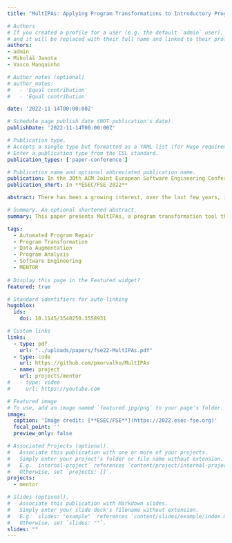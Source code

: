 ```yaml
---
title: "MultIPAs: Applying Program Transformations to Introductory Programming Assignments for Data Augmentation"

# Authors
# If you created a profile for a user (e.g. the default `admin` user), write the username (folder name) here
# and it will be replaced with their full name and linked to their profile.
authors:
- admin
- Mikoláš Janota
- Vasco Manquinho

# Author notes (optional)
# author_notes:
#   - 'Equal contribution'
#   - 'Equal contribution'

date: '2022-11-14T00:00:00Z'

# Schedule page publish date (NOT publication's date).
publishDate: '2022-11-14T00:00:00Z'

# Publication type.
# Accepts a single type but formatted as a YAML list (for Hugo requirements).
# Enter a publication type from the CSL standard.
publication_types: ['paper-conference']

# Publication name and optional abbreviated publication name.
publication: In the 30th ACM Joint European Software Engineering Conference and Symposium on the Foundations of Software Engineering (ESEC/FSE) **[CORE A\* Conference]**.
publication_short: In **ESEC/FSE 2022**

abstract: There has been a growing interest, over the last few years, in the topic of automated program repair applied to fixing introductory programming assignments (IPAs). However, the datasets of IPAs publicly available tend to be small and with no valuable annotations about the defects of each program. Small datasets are not very useful for program repair tools that rely on machine learning models. Furthermore, a large diversity of correct implementations allows computing a smaller set of repairs to fix a given incorrect program rather than always using the same set of correct implementations for a given IPA. For these reasons, there has been an increasing demand for the task of augmenting IPAs benchmarks. This paper presents MultIPAs, a program transformation tool that can augment IPAs benchmarks by (1) applying six syntactic mutations that conserve the program's semantics and (2) applying three semantic mutilations that introduce faults in the IPAs. Moreover, we demonstrate the usefulness of MultIPAs by augmenting with millions of programs two publicly available benchmarks of programs written in the C language, and also by generating an extensive benchmark of semantically incorrect programs. 

# Summary. An optional shortened abstract.
summary: This paper presents MultIPAs, a program transformation tool that can augment IPAs benchmarks by (1) applying six syntactic mutations that conserve the program's semantics and (2) applying three semantic mutilations that introduce faults in the IPAs.

tags:
  - Automated Program Repair
  - Program Transformation
  - Data Augmentation
  - Program Analysis
  - Software Engineering
  - MENTOR
  
# Display this page in the Featured widget?
featured: true

# Standard identifiers for auto-linking
hugoblox:
  ids:
    doi: 10.1145/3540250.3558931

# Custom links
links:
  - type: pdf
    url: "../uploads/papers/fse22-MultIPAs.pdf"
  - type: code  
    url: https://github.com/pmorvalho/MultIPAs
  - name: project
    url: projects/mentor
#   - type: video
#     url: https://youtube.com

# Featured image
# To use, add an image named `featured.jpg/png` to your page's folder.
image:
  caption: 'Image credit: [**ESEC/FSE**](https://2022.esec-fse.org)'
  focal_point: ''
  preview_only: false

# Associated Projects (optional).
#   Associate this publication with one or more of your projects.
#   Simply enter your project's folder or file name without extension.
#   E.g. `internal-project` references `content/project/internal-project/index.md`.
#   Otherwise, set `projects: []`.
projects:
  - mentor

# Slides (optional).
#   Associate this publication with Markdown slides.
#   Simply enter your slide deck's filename without extension.
#   E.g. `slides: "example"` references `content/slides/example/index.md`.
#   Otherwise, set `slides: ""`.
slides: ""
---
```

